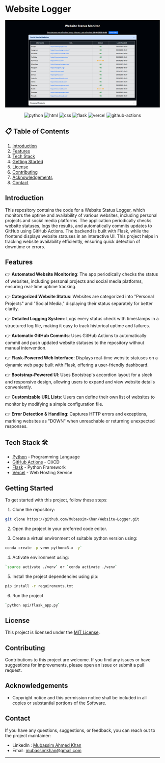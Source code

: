 # Website Logger

![Preview Image](https://github.com/Mubassim-Khan/Website-Status-Logger/blob/main/api/templates/assets/Preview.png)

<div align="center">
    <img src="https://img.shields.io/badge/Python-FFD43B?style=for-the-badge&logo=python&logoColor=blue" alt="python" />
    <img src="https://img.shields.io/badge/HTML5-E34F26?style=for-the-badge&logo=html5&logoColor=white" alt="html" />
    <img src="https://img.shields.io/badge/CSS3-1572B6?style=for-the-badge&logo=css3&logoColor=white" alt="css" />
    <img src="https://img.shields.io/badge/Flask-000000?style=for-the-badge&logo=flask&logoColor=white" alt="flask" />
    <img src="https://img.shields.io/badge/Vercel-000000?style=for-the-badge&logo=vercel&logoColor=white" alt="vercel" />
    <img src="https://img.shields.io/badge/Github%20Actions-282a2e?style=for-the-badge&logo=githubactions&logoColor=367cfe" alt="github-actions" />
</div>

## 📋 <a name="table">Table of Contents</a>

1. [Introduction](#introduction)
2. [Features](#features)
3. [Tech Stack](#tech-stack)
4. [Getting Started](#quick-start)
5. [License](#license)
6. [Contributing](#contributing)
7. [Acknowledgements](#acknowledgements)
8. [Contact](#contact)

## <a name="introduction">Introduction</a>

This repository contains the code for a Website Status Logger, which monitors the uptime and availability of various websites, including personal projects and social media platforms. The application periodically checks website statuses, logs the results, and automatically commits updates to GitHub using GitHub Actions. The backend is built with Flask, while the frontend displays website statuses in an interactive UI. This project helps in tracking website availability efficiently, ensuring quick detection of downtime or errors.

## <a name="features">Features</a>
👉 **Automated Website Monitoring**: The app periodically checks the status of websites, including personal projects and social media platforms, ensuring real-time uptime tracking.  

👉 **Categorized Website Status**: Websites are categorized into "Personal Projects" and "Social Media," displaying their status separately for better clarity.  

👉 **Detailed Logging System**: Logs every status check with timestamps in a structured log file, making it easy to track historical uptime and failures.  

👉 **Automatic GitHub Commits**: Uses GitHub Actions to automatically commit and push updated website statuses to the repository without manual intervention.  

👉 **Flask-Powered Web Interface**: Displays real-time website statuses on a dynamic web page built with Flask, offering a user-friendly dashboard.  

👉 **Bootstrap-Powered UI**: Uses Bootstrap's accordion layout for a sleek and responsive design, allowing users to expand and view website details conveniently.  

👉 **Customizable URL Lists**: Users can define their own list of websites to monitor by modifying a simple configuration file.  

👉 **Error Detection & Handling**: Captures HTTP errors and exceptions, marking websites as "DOWN" when unreachable or returning unexpected responses.  

## <a name="tech-stack">Tech Stack 🛠️</a>

- [Python](https://www.python.org/) - Programming Language
- [GitHub Actions](https://github.com/features/actions) - CI/CD
- [Flask](https://flask.palletsprojects.com/) - Python Framework
- [Vercel](https://vercel.com/) - Web Hosting Service

## <a name="#quick-start">Getting Started</a>

To get started with this project, follow these steps:

1. Clone the repository:

```bash
git clone https://github.com/Mubassim-Khan/Website-Logger.git
```

2. Open the project in your preferred code editor.

3. Create a virtual environment of suitable python version using:

```bash
conda create -p venv python=3.x -y`
```

4. Activate environment using:

```bash
`source activate ./venv` or `conda activate ./venv`
```

5. Install the project dependencies using pip:

```bash
pip install -r requirements.txt
```

6. Run the project

```bash
`python api/flask_app.py`
```
## <a name="license">License</a>

This project is licensed under the [MIT License](https://opensource.org/licenses/MIT).

## <a name="contributing">Contributing</a>

Contributions to this project are welcome. If you find any issues or have suggestions for improvements, please open an issue or submit a pull request.

## <a name="acknowledgements">Acknowledgements</a>

- Copyright notice and this permission notice shall be included in all copies or substantial portions of the Software.

## <a name="contact">Contact</a>

If you have any questions, suggestions, or feedback, you can reach out to the project maintainer:

- LinkedIn : [Mubassim Ahmed Khan](https://www.linkedin.com/in/mubassim)
- Email: [mubassimkhan@gmail.com](mailto:mubassimkhan@gmail.com)

---

<!----->
